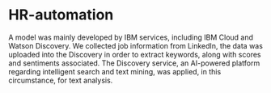 # HR-automation
A model was mainly developed by IBM services, including IBM Cloud and Watson Discovery. We collected job information from LinkedIn, the data was uploaded into the Discovery in order to extract keywords, along with scores and sentiments associated. The Discovery service, an AI-powered platform regarding intelligent search and text mining, was applied, in this circumstance, for text analysis. 
